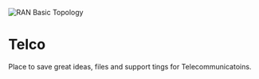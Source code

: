 ![RAN Basic Topology](https://i0.wp.com/www.gsma.com/futurenetworks/wp-content/uploads/2020/12/600x300-Telco-Edge-Cloud.jpg?w=900&ssl=1 "Think More Hight!")

# Telco
Place to save great ideas, files and support tings for Telecommunicatoins.
